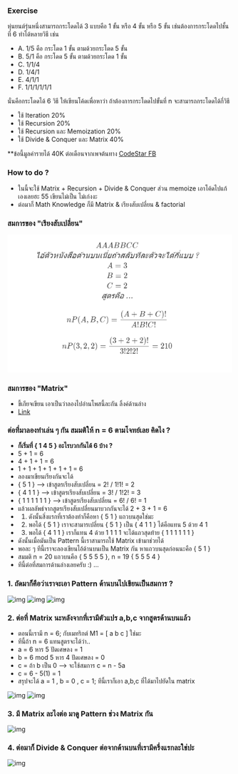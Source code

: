 ### Exercise

หุ่นยนต์รุ่นหนึ่งสามารถกระโดดได้ 3 แบบคือ 1 ขั้น หรือ 4 ขั้น หรือ 5 ขั้น
เช่นต้องการกระโดดไปชั้นที่ 6 ทำได้หลายวิธี เช่น

-   A. 1/5 คือ กระโดด 1 ขั้น ตามด้วยกระโดด 5 ขั้น
-   B. 5/1 คือ กระโดด 5 ขั้น ตามด้วยกระโดด 1 ขั้น
-   C. 1/1/4
-   D. 1/4/1
-   E. 4/1/1
-   F. 1/1/1/1/1/1

นั่นคือกระโดดได้ 6 วิธี ให้เขียนโค้ดเพื่อหาว่า ถ้าต้องการกระโดดไปขั้นที่ n จะสามารถกระโดดได้กี่วิธี

-   ใช้ Iteration 20%
-   ใช้ Recursion 20%
-   ใช้ Recursion และ Memoization 20%
-   ใช้ Divide & Conquer และ Matrix 40%

**ข้อนี้มูลค่ารายได้ 40K ต่อเดือนจากเพจต้นทาง [CodeStar FB](https://www.facebook.com/codestar.work/photos/a.355085531361402/896522623884354/?type=3&theater)
### How to do ?

-   ในนี้จะใช้ Matrix + Recursion + Divide & Conquer ส่วน memoize เอาโค้ดไปแก้เองเลยฮะ 55 เขียนไม่เป็น ไม่เก่งงะ
-   ต่อมาก็ Math Knowledge ก็มี Matrix & เรียงสับเปลี่ยน & factorial

### สมการของ "เรียงสับเปลี่ยน"

![img](./img/eul1.png)

<!-- ```math
AAABBCC\\
\textit{ไอ้ตัวหนังสือด้านบนเนี่ยถ้าสลับทีละตัวจะได้กี่แบบ ?}
\\
A = 3 \\
B = 2 \\
C = 2 \\
\textit{สูตรคือ ...}\\ {}
\\

nP(A,B,C) = \frac{(A+B+C)!}{A!B!C!}\\ {}

\\
nP(3,2,2) =  \frac{(3+2+2)!}{3!2!2!} =210 \\ {}
``` -->

### สมการของ "Matrix"

-   ขี้เกียจเขียน เอาเป็นว่าลองไปอ่านโพสนี้ละกัน ลิ้งค์ด้านล่าง
-   [Link](https://www.facebook.com/panpilachanon/posts/576551232764120?__xts__[0]=68.ARBwh_kdwCJjnT5XH5m5o_hqDUofGqNIkf0otyw1zB6C56gshsWm1SUvCXLdxdqQqa4UvwlUA2_lCKQkh3or55qXwy8qRzU-tjMiS-LKv80JAaN2AJroWrC7Ej0W3GagZuM_P1MU2Pd7vmsag2M3Tk5EoANu7GzV8irNh8RrthMFGeFPfKE1&__tn__=-R)

### ต่อที่มาลองทำเล่น ๆ กัน สมมติให้ n = 6 ตามโจทย์เลย คิดไง ?

-   **ก็เริ่มที่ { 1 4 5 } อะไรบวกกันได้ 6 บ้าง ?**
-   5 + 1 = 6
-   4 + 1 + 1 = 6
-   1 + 1 + 1 + 1 + 1 + 1 = 6
-   ลองมาเขียนเรียงกันจะได้
-   { 5 1 } --> เข้าสูตรเรียงสับเปลี่ยน = 2! / 1!1! = 2
-   { 4 1 1 } --> เข้าสูตรเรียงสับเปลี่ยน = 3! / 1!2! = 3
-   { 1 1 1 1 1 1 } --> เข้าสูตรเรียงสับเปลี่ยน = 6! / 6! = 1
-   แล้วผลลัพธ์จากสูตรเรียงสับเปลี่ยนมาบวกกันจะได้ 2 + 3 + 1 = 6 
-  1. ดังนั้นสิ่งแรกที่เราต้องทำก็คือหา { 5 1 } แถวบนสุดใช่มะ 
-  2. พอได้ { 5 1 } เราจะสามารเปลี่ยน { 5 1 } เป็น { 4 1 1 } ได้คือแทน 5 ด้วย 4 1
-  3. พอได้ { 4 1 1 } เราก็แทน 4 ด้วย 1 1 1 1 จะได้แถวสุดท้าย { 1 1 1 1 1 1 }
-  ดังนั้นเมื่อมันเป็น Pattern นี้เราสามารถใช้ Matrix เข้ามาช่วยได้
-   พอละ ๆ ทีนี้เราจะลองเขียนไอ้ด้านบนเป็น Matrix กัน หาแถวบนสุดก่อนนะคือ { 5 1 }
-   สมมติ n = 20 แถวบนคือ { 5 5 5 5 }, n = 19 { 5 5 5 4 }
-   ทีนี้ต่อที่สมการด้านล่างเลยครับ :) ...

### 1. ถัดมาก็คือว่าเราจะเอา Pattern ด้านบนไปเขียนเป็นสมการ ?
![img](./img/eul2.png)
![img](./img/eul4.png)
![img](./img/eul3.png)
<!-- ```math
\textit{เราจะเริ่มที่เราจะสร้าง Matrix 1 X 3 ...}\\
\textit{มันก็คือ 1 แถว 3 คอลัมน์ ... ซึ่งแถวก็คือการดำเนินการ ส่วนคอลัมน์คือตัวแปร}\\
\textit{\textbf{Row} = Operation;}\\
\textit{\textbf{Column} = Variable;}\\ { }
\\
อ่าห่ะ..\\
\textit{ทีนี้เราจะสร้างตัวแปรขึ้นมา 3 ตัว ใส่ไปใน Column}\\

\textit{ซึ่งก็จะมี a,b,c } \\
{} \\
 M_1 =\begin{bmatrix}
 a & b & c
\end{bmatrix} \\ {} \\
\textit{ตัวแรก a นั่นก็คือ 5 บวกกันไปเรื่อย ๆ แล้วไม่เกินค่า n จะได้ทั้งหมดกี่ครั้ง? } \\

\textit{\textbf{สมมติให้ n = 23 ก็มี 5  + 5 + 5 + 5 ทั้งหมด 4 ตัว} } \\
\textit{เพราะถ้าบวก 5 อีกทีมันก็ได้ 25 เกิน n = 23 ใช่ปะล่ะ} \\ {} \\
\textit{จะได้สูตรเป็น n หาร 5 ปัดเศษลง ตามสมการล่างเลยย..} \\ {} \\
a = \lfloor \frac{n}{5} \rfloor \\ {} \\

\textit{ตัวที่สอง b นั่นก็คือ 5 บวกกันไปเรื่อย ๆ จนมันเหลืออีก 4 จะเท่ากับ n คำถามคือมี 4 กี่ตัว ? } \\

\textit{\textbf{สมมติให้ n = 24 ก็มี 5  + 5 + 5 + 5 + 4 ก็คือมี 4โผล่มา 1 ตัว} } \\
\textit{เพราะ Pattern มัน \{ 5 5 5 5 4 \} ใช่ปะล่ะ }   \\ {} \\
\textit{จะได้สูตรเป็น n mod 5 หาร 4 ปัดเศษลง ตามสมการล่างเลยย..} \\ {} \\
b = \lfloor \frac{n\mod{5}}{4} \rfloor \\ {} \\

\textit{ตัวที่สาม c นั่นก็คือ 1 **อันนี้พิเศษหน่อย** } \\

\textit{\textbf{สมมติให้ n = 24 ก็มี 5  + 5 + 5 + 5 + 4 ก็คือไม่มี 1 โผล่มาเลย} } \\
\textit{\textbf{สมมติให้ n = 23 ก็มี 5  + 5 + 5 + 5 + 1 + 1 + 1 ก็คือมี 1 โผล่มา 3 ตัว} } \\
\textit{ดังนั้นต้องเขียนทั้งสมการ ทั้งโค้ดเพื่อเช็ค ถ้ามี 4 ก็คือมันจะไม่มี 1  }   \\ {} \\
\textit{โค้ดก็คือ...} \\ {} \\
\textit{int c = b == 1 ? 0 : n - (int) a * 5;} \\ {} \\
\textit{ส่วนสมการก็} \\ {} \\
c = n - 5a \\ {} \\

\textit{ส่วนสมการก็} \\ {} \\
c = n - 5a \\ {} \\
\textit{จบละสำหรับพาร์ทตัวแปร a,b,c พาร์ทต่อไปเราจะเอาตัวแปรไปใส่ใน Matrix กันครับ :)}

``` -->
### 2. ต่อที่ Matrix นะหลังจากที่เรามีตัวแปร a,b,c จากสูตรด้านบนแล้ว
- ตอนนี้เรามี n = 6; กับเมทริกต์ M1 = [ a b c ] ใช่มะ
- ทีนี้ถ้า n = 6 แทนสูตรจะได้ว่า..
- a = 6 หาร 5 ปัดเศษลง = 1
- b = 6 mod 5 หาร 4 ปัดเศษลง = 0
- c = ถ้า b เป็น 0 --> จะใช้สมการ c = n - 5a
- c = 6 - 5(1) = 1
- สรุปจะได้ a = 1 , b = 0 , c = 1; ทีนี้เราก็เอา a,b,c ที่ได้มาไปยัดใน matrix

![img](img/eul5.png)
![img](img/eul6.png)

### 3. มี Matrix ละไงต่อ มาดู Pattern ช่วง Matrix กัน

![img](img/eul7.png)


### 4. ต่อมาก็ Divide & Conquer ต่อจากด้านบนที่เรามีครึ่งแรกละใช่ปะ

![img](img/eul9.png)

